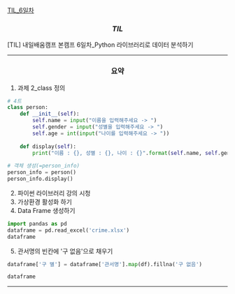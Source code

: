 [TIL_6일차](https://bmk0703.tistory.com/17)
### <center> *TIL* </center>
[TIL] 내일배움캠프 본캠프 6일차_Python 라이브러리로 데이터 분석하기

---
### <center>**요약**
1. 과제 2_class 정의
```python
# 4트
class person:
    def __init__(self):
        self.name = input("이름을 입력해주세요 -> ")
        self.gender = input("성별을 입력해주세요 -> ")
        self.age = int(input("나이를 입력해주세요 -> "))
        
    def display(self):
        print("이름 : {}, 성별 : {}, 나이 : {}".format(self.name, self.gender, self.age))
        
# 객체 생성(=person_info)
person_info = person()
person_info.display()
```
2. 파이썬 라이브러리 강의 시청
3. 가상환경 활성화 하기
4. Data Frame 생성하기
```python
import pandas as pd
dataframe = pd.read_excel('crime.xlsx')
dataframe
```
5. 관서명의 빈칸에 '구 없음'으로 채우기
```python
dataframe['구 별'] = dataframe['관서명'].map(df).fillna('구 없음')

dataframe
```
---
